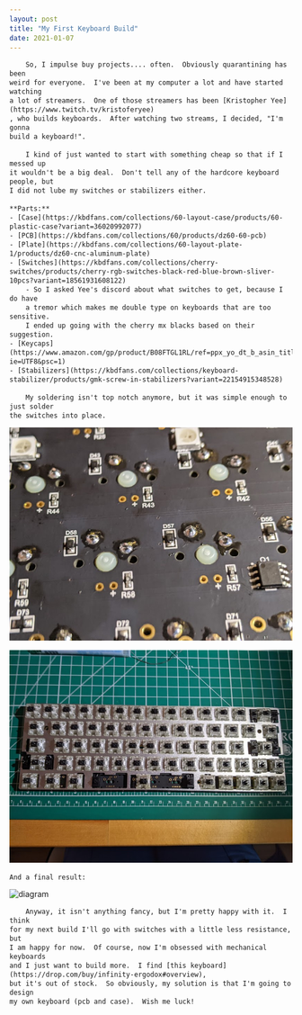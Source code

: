 ```yaml
---
layout: post
title: "My First Keyboard Build"
date: 2021-01-07
---
```


        So, I impulse buy projects.... often.  Obviously quarantining has been
    weird for everyone.  I've been at my computer a lot and have started watching
    a lot of streamers.  One of those streamers has been [Kristopher Yee](https://www.twitch.tv/kristoferyee)
    , who builds keyboards.  After watching two streams, I decided, "I'm gonna
    build a keyboard!".  

        I kind of just wanted to start with something cheap so that if I messed up
    it wouldn't be a big deal.  Don't tell any of the hardcore keyboard people, but
    I did not lube my switches or stabilizers either.

    **Parts:**
    - [Case](https://kbdfans.com/collections/60-layout-case/products/60-plastic-case?variant=36020992077)
    - [PCB](https://kbdfans.com/collections/60/products/dz60-60-pcb)
    - [Plate](https://kbdfans.com/collections/60-layout-plate-1/products/dz60-cnc-aluminum-plate)
    - [Switches](https://kbdfans.com/collections/cherry-switches/products/cherry-rgb-switches-black-red-blue-brown-sliver-10pcs?variant=18561931608122)
        - So I asked Yee's discord about what switches to get, because I do have
        a tremor which makes me double type on keyboards that are too sensitive.  
        I ended up going with the cherry mx blacks based on their suggestion.
    - [Keycaps](https://www.amazon.com/gp/product/B08FTGL1RL/ref=ppx_yo_dt_b_asin_title_o02_s00?ie=UTF8&psc=1)
    - [Stabilizers](https://kbdfans.com/collections/keyboard-stabilizer/products/gmk-screw-in-stabilizers?variant=22154915348528)

        My soldering isn't top notch anymore, but it was simple enough to just solder
    the switches into place.

![diagram](https://github.com/ilally93/ilally93.github.io/blob/master/photos/solder.jpg?raw=true)

![diagram](https://github.com/ilally93/ilally93.github.io/blob/master/photos/keeb.jpg?raw=true)

    And a final result:

![diagram](https://github.com/ilally93/ilally93.github.io/blob/master/photos/firstBuild.gif?raw=true)

        Anyway, it isn't anything fancy, but I'm pretty happy with it.  I think
    for my next build I'll go with switches with a little less resistance, but
    I am happy for now.  Of course, now I'm obsessed with mechanical keyboards
    and I just want to build more.  I find [this keyboard](https://drop.com/buy/infinity-ergodox#overview),
    but it's out of stock.  So obviously, my solution is that I'm going to design
    my own keyboard (pcb and case).  Wish me luck!
